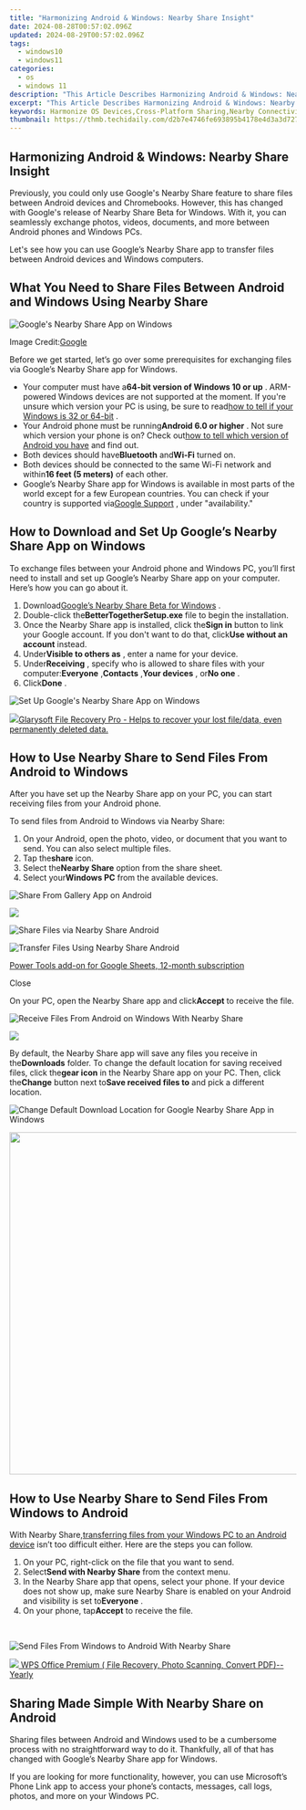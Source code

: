```yaml
---
title: "Harmonizing Android & Windows: Nearby Share Insight"
date: 2024-08-28T00:57:02.096Z
updated: 2024-08-29T00:57:02.096Z
tags:
  - windows10
  - windows11
categories:
  - os
  - windows 11
description: "This Article Describes Harmonizing Android & Windows: Nearby Share Insight"
excerpt: "This Article Describes Harmonizing Android & Windows: Nearby Share Insight"
keywords: Harmonize OS Devices,Cross-Platform Sharing,Nearby Connectivity,Android/Windows Sync,Multiplatform Data Transfer,Unified Device Sharing,OS Integration Insight
thumbnail: https://thmb.techidaily.com/d2b7e4746fe693895b4178e4d3a3d7272df65f201ddb10f4f23b159b9a8a8a69.jpg
---
```


## Harmonizing Android & Windows: Nearby Share Insight

 Previously, you could only use Google's Nearby Share feature to share files between Android devices and Chromebooks. However, this has changed with Google's release of Nearby Share Beta for Windows. With it, you can seamlessly exchange photos, videos, documents, and more between Android phones and Windows PCs.

 Let's see how you can use Google’s Nearby Share app to transfer files between Android devices and Windows computers.

## What You Need to Share Files Between Android and Windows Using Nearby Share

![Google's Nearby Share App on Windows](https://static1.makeuseofimages.com/wordpress/wp-content/uploads/2023/04/google-s-nearby-share-app-on-windows.jpg)

 Image Credit:[Google](https://blog.google/products/android/nearby-share-windows/)

 Before we get started, let’s go over some prerequisites for exchanging files via Google’s Nearby Share app for Windows.

* Your computer must have a**64-bit version of Windows 10 or up** . ARM-powered Windows devices are not supported at the moment. If you're unsure which version your PC is using, be sure to read[how to tell if your Windows is 32 or 64-bit](https://www.makeuseof.com/tag/4-easy-ways-to-know-if-youre-on-a-64-bit-version-of-windows/) .
* Your Android phone must be running**Android 6.0 or higher** . Not sure which version your phone is on? Check out[how to tell which version of Android you have](https://www.makeuseof.com/what-version-of-android/) and find out.
* Both devices should have**Bluetooth** and**Wi-Fi** turned on.
* Both devices should be connected to the same Wi-Fi network and within**16 feet (5 meters)** of each other.
* Google’s Nearby Share app for Windows is available in most parts of the world except for a few European countries. You can check if your country is supported via[Google Support](https://support.google.com/product-documentation/answer/13470053) , under "availability."

## How to Download and Set Up Google’s Nearby Share App on Windows

 To exchange files between your Android phone and Windows PC, you’ll first need to install and set up Google’s Nearby Share app on your computer. Here’s how you can go about it.

1. Download[Google’s Nearby Share Beta for Windows](https://android.com/better-together/nearby-share-app/) .
2. Double-click the**BetterTogetherSetup.exe** file to begin the installation.
3. Once the Nearby Share app is installed, click the**Sign in** button to link your Google account. If you don't want to do that, click**Use without an account** instead.
4. Under**Visible to others as** , enter a name for your device.
5. Under**Receiving** , specify who is allowed to share files with your computer:**Everyone** ,**Contacts** ,**Your devices** , or**No one** .
6. Click**Done** .

![Set Up Google's Nearby Share App on Windows](https://static1.makeuseofimages.com/wordpress/wp-content/uploads/2023/04/set-up-google-s-nearby-share-app-on-windows.jpg)

<!-- affiliate ads begin -->
<a href="https://order.glarysoft.com/order/checkout.php?PRODS=35408920&QTY=1&AFFILIATE=108875&CART=1"><img src="https://secure.avangate.com/images/merchant/6734fa703f6633ab896eecbdfad8953a/products/FR-200-1.png" border="0">Glarysoft File Recovery Pro - Helps to recover your lost file/data, even permanently deleted data. </a>
<!-- affiliate ads end -->
## How to Use Nearby Share to Send Files From Android to Windows

 After you have set up the Nearby Share app on your PC, you can start receiving files from your Android phone.

To send files from Android to Windows via Nearby Share:

1. On your Android, open the photo, video, or document that you want to send. You can also select multiple files.
2. Tap the**share** icon.
3. Select the**Nearby Share** option from the share sheet.
4. Select your**Windows PC** from the available devices.

![Share From Gallery App on Android](https://static1.makeuseofimages.com/wordpress/wp-content/uploads/2023/04/share-from-gallery-app-on-android.jpeg)

<!-- affiliate ads begin -->
<a href="https://shop.mondly.com/affiliate.php?ACCOUNT=ATISTUDI&AFFILIATE=108875&PATH=https%3A%2F%2Fwww.mondly.com%3FAFFILIATE%3D108875%26RESOURCE%3D%2BEducational%2B970x90%2B"><img src="https://secure.avangate.com/images/merchant/69c418c33ec2e1a4267fa9bb77fa1428/educational-970x90.gif" border="0"></a>
<!-- affiliate ads end -->
![Share Files via Nearby Share Android](https://static1.makeuseofimages.com/wordpress/wp-content/uploads/2023/04/share-files-via-nearby-share-android.jpeg)

![Transfer Files Using Nearby Share Android](https://static1.makeuseofimages.com/wordpress/wp-content/uploads/2023/04/transfer-files-using-nearby-share-android.jpeg)

<!-- affiliate ads begin -->
<a href="https://secure.2checkout.com/order/checkout.php?PRODS=4721564&QTY=1&AFFILIATE=108875&CART=1">Power Tools add-on for Google Sheets, 12-month subscription</a>
<!-- affiliate ads end -->
Close

 On your PC, open the Nearby Share app and click**Accept** to receive the file.

![Receive Files From Android on Windows With Nearby Share](https://static1.makeuseofimages.com/wordpress/wp-content/uploads/2023/04/receive-files-from-android-on-windows-with-nearby-share.jpg)

<!-- affiliate ads begin -->
<a href="https://shop.mondly.com/affiliate.php?ACCOUNT=ATISTUDI&AFFILIATE=108875&PATH=https%3A%2F%2Fwww.mondly.com%3FAFFILIATE%3D108875%26RESOURCE%3D%2BGeneral%2B970x90%2B"><img src="https://secure.avangate.com/images/merchant/69c418c33ec2e1a4267fa9bb77fa1428/general-970x90.gif" border="0"></a>
<!-- affiliate ads end -->
 By default, the Nearby Share app will save any files you receive in the**Downloads** folder. To change the default location for saving received files, click the**gear icon** in the Nearby Share app on your PC. Then, click the**Change** button next to**Save received files to** and pick a different location.

![Change Default Download Location for Google Nearby Share App in Windows](https://static1.makeuseofimages.com/wordpress/wp-content/uploads/2023/04/change-default-download-location-for-google-nearby-share-app-in-windows.jpg)

<!-- affiliate ads begin -->
<a href="https://appsumo.8odi.net/c/5597632/2082535/7443" target="_top" id="2082535"><img src="//a.impactradius-go.com/display-ad/7443-2082535" border="0" alt="" width="1200" height="600"/></a><img height="0" width="0" src="https://appsumo.8odi.net/i/5597632/2082535/7443" style="position:absolute;visibility:hidden;" border="0" />
<!-- affiliate ads end -->
## How to Use Nearby Share to Send Files From Windows to Android

 With Nearby Share,[transferring files from your Windows PC to an Android device](https://www.makeuseof.com/tag/5-ways-to-get-data-from-your-desktop-to-your-android/) isn’t too difficult either. Here are the steps you can follow.

1. On your PC, right-click on the file that you want to send.
2. Select**Send with Nearby Share** from the context menu.
3. In the Nearby Share app that opens, select your phone. If your device does not show up, make sure Nearby Share is enabled on your Android and visibility is set to**Everyone** .
4. On your phone, tap**Accept** to receive the file.

 ​​​​​​​​​​​​​​

![Send Files From Windows to Android With Nearby Share](https://static1.makeuseofimages.com/wordpress/wp-content/uploads/2023/04/send-files-from-windows-to-android-with-nearby-share.jpg)

<!-- affiliate ads begin -->
<a href="https://secure.2checkout.com/order/checkout.php?PRODS=38729081&QTY=1&AFFILIATE=108875&CART=1"><img src="https://website-prod.cache.wpscdn.com/img/wps-spreadsheet-free-excel-editor-online-offline-1x.93e269d.png" border="0">
WPS Office Premium ( File Recovery, Photo Scanning, Convert PDF)--Yearly</a>
<!-- affiliate ads end -->
## Sharing Made Simple With Nearby Share on Android

 Sharing files between Android and Windows used to be a cumbersome process with no straightforward way to do it. Thankfully, all of that has changed with Google’s Nearby Share app for Windows.

 If you are looking for more functionality, however, you can use Microsoft’s Phone Link app to access your phone’s contacts, messages, call logs, photos, and more on your Windows PC.


<ins class="adsbygoogle"
     style="display:block"
     data-ad-format="autorelaxed"
     data-ad-client="ca-pub-7571918770474297"
     data-ad-slot="1223367746"></ins>



<ins class="adsbygoogle"
     style="display:block"
     data-ad-client="ca-pub-7571918770474297"
     data-ad-slot="8358498916"
     data-ad-format="auto"
     data-full-width-responsive="true"></ins>


